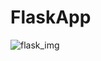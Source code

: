 # FlaskApp


![flask_img](https://user-images.githubusercontent.com/40051157/45236273-037e2680-b2f9-11e8-8c15-8bc52de781ac.PNG)
